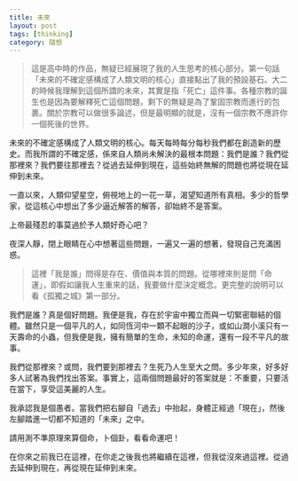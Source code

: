 ```yaml
---
title: 未來
layout: post
tags: [thinking]
category: 隨想
---
```

> 這是高中時的作品，無疑已經展現了我的人生思考的核心部分。第一句話「未來的不確定感構成了人類文明的核心」直接點出了我的預設基石。大二的時候我理解到這個所謂的未來，其實是指「死亡」這件事。各種宗教的誕生也是因為要解釋死亡這個問題，剩下的無疑是為了鞏固宗教而進行的包裹。關於宗教可以做很多論述，但是最明顯的就是，沒有一個宗教不應許你一個死後的世界。

未來的不確定感構成了人類文明的核心。每天每時每分每秒我們都在創造新的歷史。而我所謂的不確定感，係來自人類尚未解決的最根本問題：我們是誰？我們從那裡來？我們要往那裡去？從過去延伸到現在，這些始終無解的問題也將從現在延伸到未來。

一直以來，人類仰望星空，俯視地上的一花一草，渴望知道所有真相。多少的哲學家，從這核心中想出了多少逼近解答的解答，卻始終不是答案。

上帝最殘忍的事莫過於予人類好奇心吧？

夜深人靜，閉上眼睛在心中想著這些問題，一遍又一遍的想著，發現自己充滿困惑。

> 這裡「我是誰」問得是存在、價值與本質的問題。從哪裡來則是問「命運」，即假如讓我人生重來的話，我要做什麼決定概念。更完整的說明可以看《孤獨之城》第一部分。

我們是誰？真是個好問題。我便是我，存在於宇宙中獨立而與一切緊密聯結的個體。雖然只是一個平凡的人，如同恆河中一顆不起眼的沙子，或如山澗小溪只有一天壽命的小蟲，但我便是我，擁有簡單的生命，未知的命運，還有一段不平凡的故事。

我們從那裡來？或問，我們要到那裡去？生死乃人生至大之問。多少年來，好多好多人試著為我們找出答案。事實上，這兩個問題最好的答案就是：不重要，只要活在當下，享受這美麗的人生。

我承認我是個愚者。當我們把右腳自「過去」中抬起，身體正經過「現在」，然後左腳踏進一切都不知道的「未來」之中。

請用測不準原理來算個命，卜個卦，看看命運吧！

在你來之前我已在這裡，在你走之後我也將繼續在這裡，但我從沒來過這裡。從過去延伸到現在，再從現在延伸到未來。
